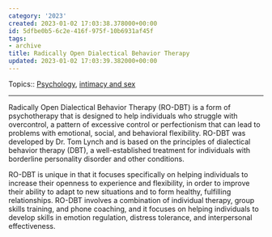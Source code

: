 ```yaml
---
category: '2023'
created: 2023-01-02 17:03:38.378000+00:00
id: 5dfbe0b5-6c2e-416f-975f-10b6931af45f
tags:
- archive
title: Radically Open Dialectical Behavior Therapy
updated: 2023-01-02 17:03:39.382000+00:00
---
```

   
Topics:: [Psychology](../topics/psychology.md), [intimacy and sex](../topics/intimacy%20and%20sex.md)   
   
   
---   
   
Radically Open Dialectical Behavior Therapy (RO-DBT) is a form of psychotherapy that is designed to help individuals who struggle with overcontrol, a pattern of excessive control or perfectionism that can lead to problems with emotional, social, and behavioral flexibility. RO-DBT was developed by Dr. Tom Lynch and is based on the principles of dialectical behavior therapy (DBT), a well-established treatment for individuals with borderline personality disorder and other conditions.   
   
RO-DBT is unique in that it focuses specifically on helping individuals to increase their openness to experience and flexibility, in order to improve their ability to adapt to new situations and to form healthy, fulfilling relationships. RO-DBT involves a combination of individual therapy, group skills training, and phone coaching, and it focuses on helping individuals to develop skills in emotion regulation, distress tolerance, and interpersonal effectiveness.